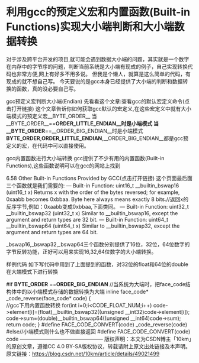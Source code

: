  



# 利用gcc的预定义宏和内置函数(Built-in Functions)实现大小端判断和大小端数据转换





对于涉及跨平台开发的项目,就可能会遇到数据大小端的问题，其实就是一个数字在内存中的字节序的问题，判断当前系统是大小端有现成的例子，自己实现转换代码也非常方便,网上有好多不用多说。
但我是个懒人，就算是这么简单的代码，有现成的就不想自己写。
今天要说的是gcc本身已经提供了大小端的判断和数据转换的函数，真的没必要自己写。

gcc预定义宏判断大小端(Endian)
先看看这个文章:查看gcc的默认宏定义命令(点击打开链接)
这个文章告诉你如何获取gcc默认的宏定义,在这些宏定义中就有大小端模式的预定义宏__BYTE_ORDER__
当__BYTE_ORDER__==__ORDER_LITTLE_ENDIAN__时是小端模式
当__BYTE_ORDER__==__ORDER_BIG_ENDIAN__时是小端模式
__BYTE_ORDER__,__ORDER_LITTLE_ENDIAN__,__ORDER_BIG_ENDIAN__都是gcc预定义的宏，在代码中可以直接使用。

gcc内置函数进行大小端转换
gcc提供了不少有用的内置函数(Built-in Functions),这些函数说明可以在gcc的网站上找到

6.58 Other Built-in Functions Provided by GCC(点击打开链接)
这个页面最后面三个函数就是我们需要的:
— Built-in Function: uint16_t __builtin_bswap16 (uint16_t x)
Returns x with the order of the bytes reversed; for example, 0xaabb becomes 0xbbaa. Byte here always means exactly 8 bits.//返回x的反序字节,例如：0xaabb变成0xbbaa,下面类同。
— Built-in Function: uint32_t __builtin_bswap32 (uint32_t x)
Similar to __builtin_bswap16, except the argument and return types are 32 bit.
— Built-in Function: uint64_t __builtin_bswap64 (uint64_t x)
Similar to __builtin_bswap32, except the argument and return types are 64 bit.

_bswap16,_bswap32,_bswap64三个函数分别提供了16位，32位，64位数字的字节反转功能，正好可以用来实现16,32,64位数字的大小端转换。

样例代码
如下写代码中用到了上面提到的函数，对32位的float和64位的double在大端模式下进行转换

#if __BYTE_ORDER__ ==__ORDER_BIG_ENDIAN__
//当系统为大端时，把face_code结构体中的以小端模式存储的数据转换为大端
inline face_code* _code_reverse(face_code* code) {  
    //gcc下用内置函数转换
    for(int i=0;i<CODE_FLOAT_NUM;i++)
        code->element[i]=(float)__builtin_bswap32((unsigned __int32)code->element[i]);
    code->sum=(double)__builtin_bswap64((unsigned __int64)code->sum);
    return code;
}
#define FACE_CODE_CONVERT(code) _code_reverse(code)
#else//小端模式则什么也不做直接返回
#define FACE_CODE_CONVERT(code) code
————————————————
版权声明：本文为CSDN博主「10km」的原创文章，遵循CC 4.0 BY-SA版权协议，转载请附上原文出处链接及本声明。
原文链接：https://blog.csdn.net/10km/article/details/49021499
